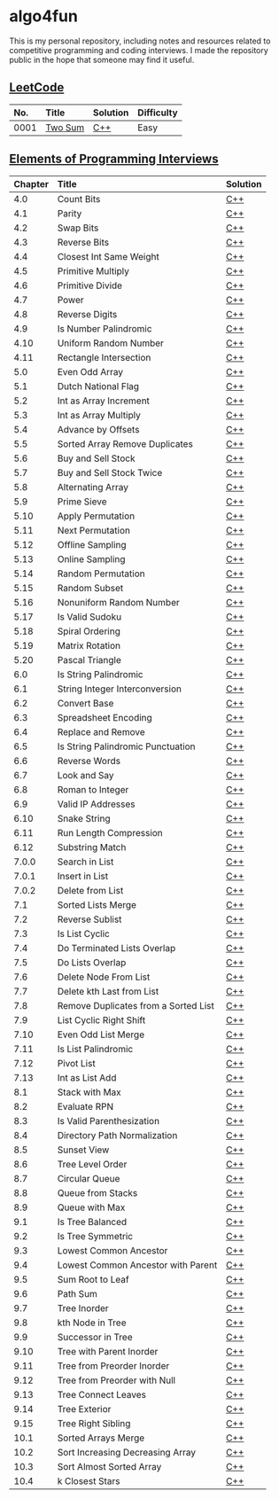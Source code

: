 # algo4fun

This is my personal repository, including notes and resources related to competitive programming and coding interviews. I made the repository public in the hope that someone may find it useful.

## [LeetCode](https://leetcode.com/)

| No.  | Title                                             | Solution                                     | Difficulty |
| :--- | :------------------------------------------------ | :------------------------------------------- | :--------- |
| 0001 | [Two Sum](https://leetcode.com/problems/two-sum/) | [C++](./solutions/leetcode/two-sum/main.cpp) | Easy       |

## [Elements of Programming Interviews](https://elementsofprogramminginterviews.com/)

| Chapter | Title                                | Solution                                                             |
| :------ | :----------------------------------- | :------------------------------------------------------------------- |
| 4.0     | Count Bits                           | [C++](./solutions/epi/count-bits/main.cpp)                           |
| 4.1     | Parity                               | [C++](./solutions/epi/parity/main.cpp)                               |
| 4.2     | Swap Bits                            | [C++](./solutions/epi/swap-bits/main.cpp)                            |
| 4.3     | Reverse Bits                         | [C++](./solutions/epi/reverse-bits/main.cpp)                         |
| 4.4     | Closest Int Same Weight              | [C++](./solutions/epi/closest-int-same-weight/main.cpp)              |
| 4.5     | Primitive Multiply                   | [C++](./solutions/epi/primitive-multiply/main.cpp)                   |
| 4.6     | Primitive Divide                     | [C++](./solutions/epi/primitive-divide/main.cpp)                     |
| 4.7     | Power                                | [C++](./solutions/epi/power-x-y/main.cpp)                            |
| 4.8     | Reverse Digits                       | [C++](./solutions/epi/reverse-digits/main.cpp)                       |
| 4.9     | Is Number Palindromic                | [C++](./solutions/epi/is-number-palindromic/main.cpp)                |
| 4.10    | Uniform Random Number                | [C++](./solutions/epi/uniform-random-number/main.cpp)                |
| 4.11    | Rectangle Intersection               | [C++](./solutions/epi/rectangle-intersection/main.cpp)               |
| 5.0     | Even Odd Array                       | [C++](./solutions/epi/even-odd-array/main.cpp)                       |
| 5.1     | Dutch National Flag                  | [C++](./solutions/epi/dutch-national-flag/main.cpp)                  |
| 5.2     | Int as Array Increment               | [C++](./solutions/epi/int-as-array-increment/main.cpp)               |
| 5.3     | Int as Array Multiply                | [C++](./solutions/epi/int-as-array-multiply/main.cpp)                |
| 5.4     | Advance by Offsets                   | [C++](./solutions/epi/advance-by-offsets/main.cpp)                   |
| 5.5     | Sorted Array Remove Duplicates       | [C++](./solutions/epi/sorted-array-remove-duplicates/main.cpp)       |
| 5.6     | Buy and Sell Stock                   | [C++](./solutions/epi/buy-and-sell-stock/main.cpp)                   |
| 5.7     | Buy and Sell Stock Twice             | [C++](./solutions/epi/buy-and-sell-stock-twice/main.cpp)             |
| 5.8     | Alternating Array                    | [C++](./solutions/epi/alternating-array/main.cpp)                    |
| 5.9     | Prime Sieve                          | [C++](./solutions/epi/prime-sieve/main.cpp)                          |
| 5.10    | Apply Permutation                    | [C++](./solutions/epi/apply-permutation/main.cpp)                    |
| 5.11    | Next Permutation                     | [C++](./solutions/epi/next-permutation/main.cpp)                     |
| 5.12    | Offline Sampling                     | [C++](./solutions/epi/offline-sampling/main.cpp)                     |
| 5.13    | Online Sampling                      | [C++](./solutions/epi/online-sampling/main.cpp)                      |
| 5.14    | Random Permutation                   | [C++](./solutions/epi/random-permutation/main.cpp)                   |
| 5.15    | Random Subset                        | [C++](./solutions/epi/random-subset/main.cpp)                        |
| 5.16    | Nonuniform Random Number             | [C++](./solutions/epi/nonuniform-random-number/main.cpp)             |
| 5.17    | Is Valid Sudoku                      | [C++](./solutions/epi/is-valid-sudoku/main.cpp)                      |
| 5.18    | Spiral Ordering                      | [C++](./solutions/epi/spiral-ordering/main.cpp)                      |
| 5.19    | Matrix Rotation                      | [C++](./solutions/epi/matrix-rotation/main.cpp)                      |
| 5.20    | Pascal Triangle                      | [C++](./solutions/epi/pascal-triangle/main.cpp)                      |
| 6.0     | Is String Palindromic                | [C++](./solutions/epi/is-string-palindromic/main.cpp)                |
| 6.1     | String Integer Interconversion       | [C++](./solutions/epi/string-integer-interconversion/main.cpp)       |
| 6.2     | Convert Base                         | [C++](./solutions/epi/convert-base/main.cpp)                         |
| 6.3     | Spreadsheet Encoding                 | [C++](./solutions/epi/spreadsheet-encoding/main.cpp)                 |
| 6.4     | Replace and Remove                   | [C++](./solutions/epi/replace-and-remove/main.cpp)                   |
| 6.5     | Is String Palindromic Punctuation    | [C++](./solutions/epi/is-string-palindromic-punctuation/main.cpp)    |
| 6.6     | Reverse Words                        | [C++](./solutions/epi/reverse-words/main.cpp)                        |
| 6.7     | Look and Say                         | [C++](./solutions/epi/look-and-say/main.cpp)                         |
| 6.8     | Roman to Integer                     | [C++](./solutions/epi/roman-to-integer/main.cpp)                     |
| 6.9     | Valid IP Addresses                   | [C++](./solutions/epi/valid-ip-addresses/main.cpp)                   |
| 6.10    | Snake String                         | [C++](./solutions/epi/snake-string/main.cpp)                         |
| 6.11    | Run Length Compression               | [C++](./solutions/epi/run-length-compression/main.cpp)               |
| 6.12    | Substring Match                      | [C++](./solutions/epi/substring-match/main.cpp)                      |
| 7.0.0   | Search in List                       | [C++](./solutions/epi/search-in-list/main.cpp)                       |
| 7.0.1   | Insert in List                       | [C++](./solutions/epi/insert-in-list/main.cpp)                       |
| 7.0.2   | Delete from List                     | [C++](./solutions/epi/delete-from-list/main.cpp)                     |
| 7.1     | Sorted Lists Merge                   | [C++](./solutions/epi/sorted-list-merge/main.cpp)                    |
| 7.2     | Reverse Sublist                      | [C++](./solutions/epi/reverse-sublist/main.cpp)                      |
| 7.3     | Is List Cyclic                       | [C++](./solutions/epi/is-list-cyclic/main.cpp)                       |
| 7.4     | Do Terminated Lists Overlap          | [C++](./solutions/epi/do-terminated-lists-overlap/main.cpp)          |
| 7.5     | Do Lists Overlap                     | [C++](./solutions/epi/do-lists-overlap/main.cpp)                     |
| 7.6     | Delete Node From List                | [C++](./solutions/epi/delete-node-from-list/main.cpp)                |
| 7.7     | Delete kth Last from List            | [C++](./solutions/epi/delete-kth-last-from-list/main.cpp)            |
| 7.8     | Remove Duplicates from a Sorted List | [C++](./solutions/epi/remove-duplicates-from-a-sorted-list/main.cpp) |
| 7.9     | List Cyclic Right Shift              | [C++](./solutions/epi/list-cyclic-right-shift/main.cpp)              |
| 7.10    | Even Odd List Merge                  | [C++](./solutions/epi/even-odd-list-merge/main.cpp)                  |
| 7.11    | Is List Palindromic                  | [C++](./solutions/epi/is-list-palindromic/main.cpp)                  |
| 7.12    | Pivot List                           | [C++](./solutions/epi/pivot-list/main.cpp)                           |
| 7.13    | Int as List Add                      | [C++](./solutions/epi/int-as-list-add/main.cpp)                      |
| 8.1     | Stack with Max                       | [C++](./solutions/epi/stack-with-max/main.cpp)                       |
| 8.2     | Evaluate RPN                         | [C++](./solutions/epi/evaluate-rpn/main.cpp)                         |
| 8.3     | Is Valid Parenthesization            | [C++](./solutions/epi/is-valid-parenthesization/main.cpp)            |
| 8.4     | Directory Path Normalization         | [C++](./solutions/epi/directory-path-normalization/main.cpp)         |
| 8.5     | Sunset View                          | [C++](./solutions/epi/sunset-view/main.cpp)                          |
| 8.6     | Tree Level Order                     | [C++](./solutions/epi/tree-level-order/main.cpp)                     |
| 8.7     | Circular Queue                       | [C++](./solutions/epi/circular-queue/main.cpp)                       |
| 8.8     | Queue from Stacks                    | [C++](./solutions/epi/queue-from-stacks/main.cpp)                    |
| 8.9     | Queue with Max                       | [C++](./solutions/epi/queue-with-max/main.cpp)                       |
| 9.1     | Is Tree Balanced                     | [C++](./solutions/epi/is-tree-balanced/main.cpp)                     |
| 9.2     | Is Tree Symmetric                    | [C++](./solutions/epi/is-tree-symmetric/main.cpp)                    |
| 9.3     | Lowest Common Ancestor               | [C++](./solutions/epi/lowest-common-ancestor/main.cpp)               |
| 9.4     | Lowest Common Ancestor with Parent   | [C++](./solutions/epi/lowest-common-ancestor/main.cpp)               |
| 9.5     | Sum Root to Leaf                     | [C++](./solutions/epi/sum-root-to-leaf/main.cpp)                     |
| 9.6     | Path Sum                             | [C++](./solutions/epi/path-sum/main.cpp)                             |
| 9.7     | Tree Inorder                         | [C++](./solutions/epi/tree-inorder/main.cpp)                         |
| 9.8     | kth Node in Tree                     | [C++](./solutions/epi/kth-node-in-tree/main.cpp)                     |
| 9.9     | Successor in Tree                    | [C++](./solutions/epi/successor-in-tree/main.cpp)                    |
| 9.10    | Tree with Parent Inorder             | [C++](./solutions/epi/tree-with-parent-inorder/main.cpp)             |
| 9.11    | Tree from Preorder Inorder           | [C++](./solutions/epi/tree-from-preorder-inorder/main.cpp)           |
| 9.12    | Tree from Preorder with Null         | [C++](./solutions/epi/tree-from-preorder-with-null/main.cpp)         |
| 9.13    | Tree Connect Leaves                  | [C++](./solutions/epi/tree-connect-leaves/main.cpp)                  |
| 9.14    | Tree Exterior                        | [C++](./solutions/epi/tree-exterior/main.cpp)                        |
| 9.15    | Tree Right Sibling                   | [C++](./solutions/epi/tree-right-sibling/main.cpp)                   |
| 10.1    | Sorted Arrays Merge                  | [C++](./solutions/epi/sorted-arrays-merge/main.cpp)                  |
| 10.2    | Sort Increasing Decreasing Array     | [C++](./solutions/epi/sort-increasing-decreasing-array/main.cpp)     |
| 10.3    | Sort Almost Sorted Array             | [C++](./solutions/epi/sort-almost-sorted-array/main.cpp)             |
| 10.4    | k Closest Stars                      | [C++](./solutions/epi/k-closest-stars/main.cpp)                      |
